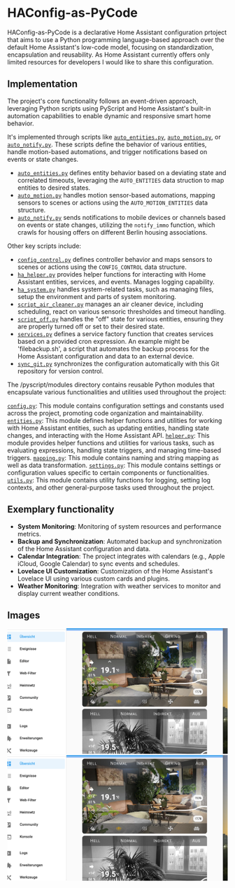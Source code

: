 # HAConfig-as-PyCode

HAConfig-as-PyCode is a declarative Home Assistant configuration prtoject that aims to use a Python programming language-based approach over the default Home Assistant's low-code model, focusing on standardization, encapsulation and reusability. As Home Assistant currently offers only limited resources for developers I would like to share this configuration. 

## Implementation

The project's core functionality follows an event-driven approach, leveraging Python scripts using PyScript and Home Assistant's built-in automation capabilities to enable dynamic and responsive smart home behavior. 

It's implemented through scripts like [`auto_entities.py`](pyscript/auto_entities.py), [`auto_motion.py`](pyscript/auto_motion.py), or [`auto_notify.py`](pyscript/auto_notify.py). These scripts define the behavior of various entities, handle motion-based automations, and trigger notifications based on events or state changes.

- [`auto_entities.py`](pyscript/auto_entities.py) defines entity behavior based on a deviating state and correlated timeouts, leveraging the `AUTO_ENTITIES` data struction to map entities to desired states.
- [`auto_motion.py`](pyscript/auto_motion.py) handles motion sensor-based automations, mapping sensors to scenes or actions using the `AUTO_MOTION_ENTITIES` data structure.
- [`auto_notify.py`](pyscript/auto_notify.py) sends notifications to mobile devices or channels based on events or state changes, utilizing the `notify_immo` function, which crawls for housing offers on different Berlin housing associations. 

Other key scripts include:

- [`config_control.py`](pyscript/config_control.py) defines controller behavior and maps sensors to scenes or actions using the `CONFIG_CONTROL` data structure.
- [`ha_helper.py`](pyscript/scripts/ha_helper.py) provides helper functions for interacting with Home Assistant entities, services, and events. Manages logging capability. 
- [`ha_system.py`](pyscript/scripts/ha_system.py) handles system-related tasks, such as managing files, setup the environment and parts of system monitoring.
- [`script_air_cleaner.py`](pyscript/scripts/script_air_cleaner.py) manages an air cleaner device, including scheduling, react on various sensoric thresholdes and timeout handling.
- [`script_off.py`](pyscript/scripts/script_off.py) handles the "off" state for various entities, ensuring they are properly turned off or set to their desired state.
- [`services.py`](pyscript/apps/services.py) defines a service factory function that creates services based on a provided cron expression. An example might be 'filebackup.sh', a script that automates the backup process for the Home Assistant configuration and data to an external device. 
- [`sync_git.py`](pyscript/apps/sync_git.py) synchronizes the configuration automatically with this  Git repository for version control. 

The /pyscript/modules directory contains reusable Python modules that encapsulate various functionalities and utilities used throughout the project:

[`config.py`](pyscript/modules/config.py): This module contains configuration settings and constants used across the project, promoting code organization and maintainability.
[`entities.py`](pyscript/modules/entities.py): This module defines helper functions and utilities for working with Home Assistant entities, such as updating entities, handling state changes, and interacting with the Home Assistant API.
[`helper.py`](pyscript/modules/helper.py): This module provides helper functions and utilities for various tasks, such as evaluating expressions, handling state triggers, and managing time-based triggers.
[`mapping.py`](pyscript/modules/mapping.py): This module contains naming and string mapping as well as data transformation. 
[`settings.py`](pyscript/modules/settings.py): This module contains settings or configuration values specific to certain components or functionalities.
[`utils.py`](pyscript/modules/utils.py): This module contains utility functions for logging, setting log contexts, and other general-purpose tasks used throughout the project.

## Exemplary functionality

- **System Monitoring**: Monitoring of system resources and performance metrics.
- **Backup and Synchronization**: Automated backup and synchronization of the Home Assistant configuration and data.
- **Calendar Integration**: The project integrates with calendars (e.g., Apple iCloud, Google Calendar) to sync events and schedules.
- **Lovelace UI Customization**: Customization of the Home Assistant's Lovelace UI using various custom cards and plugins.
- **Weather Monitoring**: Integration with weather services to monitor and display current weather conditions.

## Images

![Desktop](www/overview-desktop.png)
![Mobile](www/overview-desktop.png)